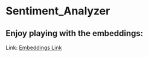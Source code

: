 # Sentiment_Analyzer

## Enjoy playing with the embeddings:
Link: [Embeddings Link](https://projector.tensorflow.org/?config=https://raw.githubusercontent.com/fork52/Sentiment-Analyzer/master/Embeddings/embed.config)